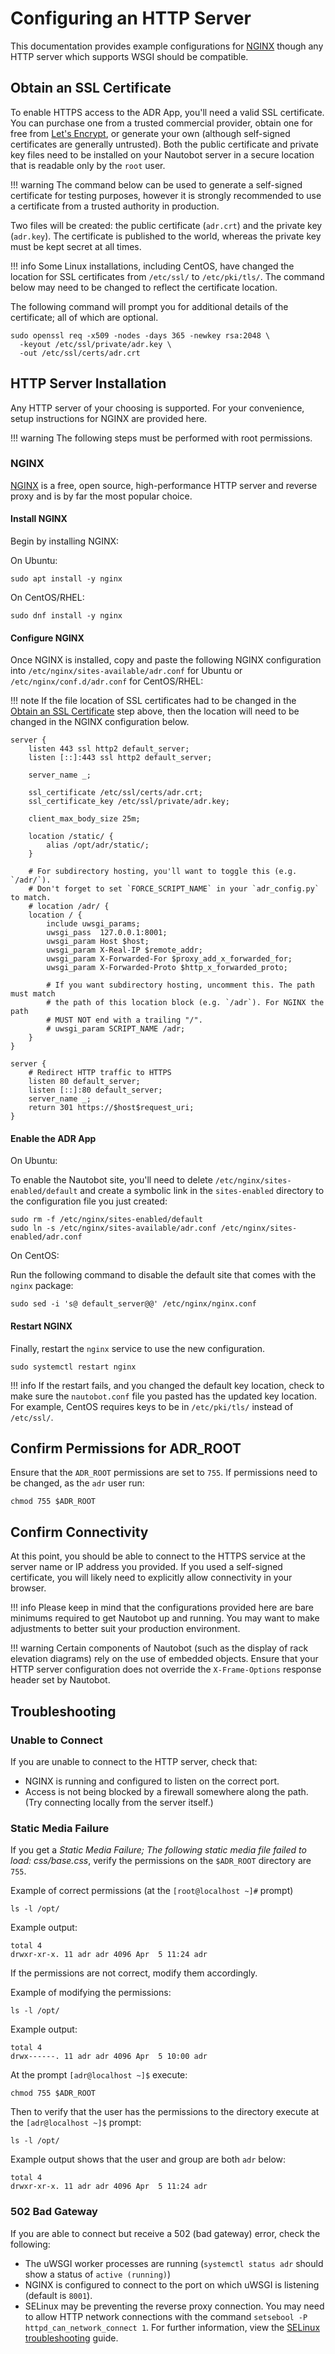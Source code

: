 # Configuring an HTTP Server

This documentation provides example configurations for [NGINX](https://www.nginx.com/resources/wiki/) though any HTTP server which supports WSGI should be compatible.

## Obtain an SSL Certificate

To enable HTTPS access to the ADR App, you'll need a valid SSL certificate. You can purchase one from a trusted commercial provider, obtain one for free from [Let's Encrypt](https://letsencrypt.org/getting-started/), or generate your own (although self-signed certificates are generally untrusted). Both the public certificate and private key files need to be installed on your Nautobot server in a secure location that is readable only by the `root` user.

!!! warning
    The command below can be used to generate a self-signed certificate for testing purposes, however it is strongly recommended to use a certificate from a trusted authority in production.

Two files will be created: the public certificate (`adr.crt`) and the private key (`adr.key`). The certificate is published to the world, whereas the private key must be kept secret at all times.

!!! info
    Some Linux installations, including CentOS, have changed the location for SSL certificates from `/etc/ssl/` to `/etc/pki/tls/`. The command below may need to be changed to reflect the certificate location.

The following command will prompt you for additional details of the certificate; all of which are optional.
<!-- spell-checker: disable -->
```no-highlight
sudo openssl req -x509 -nodes -days 365 -newkey rsa:2048 \
  -keyout /etc/ssl/private/adr.key \
  -out /etc/ssl/certs/adr.crt
```
<!-- spell-checker: enable -->
## HTTP Server Installation

Any HTTP server of your choosing is supported. For your convenience, setup instructions for NGINX are provided here.

!!! warning
    The following steps must be performed with root permissions.

### NGINX

[NGINX](https://www.nginx.com/resources/wiki/) is a free, open source, high-performance HTTP server and reverse proxy
and is by far the most popular choice.

#### Install NGINX

Begin by installing NGINX:

On Ubuntu:

```no-highlight
sudo apt install -y nginx
```

On CentOS/RHEL:

```no-highlight
sudo dnf install -y nginx
```

#### Configure NGINX

Once NGINX is installed, copy and paste the following NGINX configuration into
`/etc/nginx/sites-available/adr.conf` for Ubuntu or `/etc/nginx/conf.d/adr.conf` for CentOS/RHEL:

!!! note
    If the file location of SSL certificates had to be changed in the [Obtain an SSL Certificate](#obtain-an-ssl-certificate) step above, then the location will need to be changed in the NGINX configuration below.
<!-- spell-checker: disable -->
```nginxconf
server {
    listen 443 ssl http2 default_server;
    listen [::]:443 ssl http2 default_server;

    server_name _;

    ssl_certificate /etc/ssl/certs/adr.crt;
    ssl_certificate_key /etc/ssl/private/adr.key;

    client_max_body_size 25m;

    location /static/ {
        alias /opt/adr/static/;
    }

    # For subdirectory hosting, you'll want to toggle this (e.g. `/adr/`).
    # Don't forget to set `FORCE_SCRIPT_NAME` in your `adr_config.py` to match.
    # location /adr/ {
    location / {
        include uwsgi_params;
        uwsgi_pass  127.0.0.1:8001;
        uwsgi_param Host $host;
        uwsgi_param X-Real-IP $remote_addr;
        uwsgi_param X-Forwarded-For $proxy_add_x_forwarded_for;
        uwsgi_param X-Forwarded-Proto $http_x_forwarded_proto;

        # If you want subdirectory hosting, uncomment this. The path must match
        # the path of this location block (e.g. `/adr`). For NGINX the path
        # MUST NOT end with a trailing "/".
        # uwsgi_param SCRIPT_NAME /adr;
    }
}

server {
    # Redirect HTTP traffic to HTTPS
    listen 80 default_server;
    listen [::]:80 default_server;
    server_name _;
    return 301 https://$host$request_uri;
}
```
<!-- spell-checker: enable -->
#### Enable the ADR App

On Ubuntu:

To enable the Nautobot site, you'll need to delete `/etc/nginx/sites-enabled/default` and create a symbolic link in the
`sites-enabled` directory to the configuration file you just created:
<!-- spell-checker: disable -->
```no-highlight
sudo rm -f /etc/nginx/sites-enabled/default
sudo ln -s /etc/nginx/sites-available/adr.conf /etc/nginx/sites-enabled/adr.conf
```
<!-- spell-checker: enable -->
On CentOS:

Run the following command to disable the default site that comes with the `nginx` package:
<!-- spell-checker: disable -->
```no-highlight
sudo sed -i 's@ default_server@@' /etc/nginx/nginx.conf
```
<!-- spell-checker: enable -->
#### Restart NGINX

Finally, restart the `nginx` service to use the new configuration.
<!-- spell-checker: disable -->
```no-highlight
sudo systemctl restart nginx
```
<!-- spell-checker: enable -->
!!! info
    If the restart fails, and you changed the default key location, check to make sure the `nautobot.conf` file you pasted has the updated key location. For example, CentOS requires keys to be in `/etc/pki/tls/` instead of `/etc/ssl/`.

## Confirm Permissions for ADR_ROOT

Ensure that the `ADR_ROOT` permissions are set to `755`.
If permissions need to be changed, as the `adr` user run:
<!-- spell-checker: disable -->
```no-highlight
chmod 755 $ADR_ROOT
```
<!-- spell-checker: enable -->
## Confirm Connectivity

At this point, you should be able to connect to the HTTPS service at the server name or IP address you provided. If you used a self-signed certificate, you will likely need to explicitly allow connectivity in your browser.

!!! info
    Please keep in mind that the configurations provided here are bare minimums required to get Nautobot up and running. You may want to make adjustments to better suit your production environment.

!!! warning
    Certain components of Nautobot (such as the display of rack elevation diagrams) rely on the use of embedded objects. Ensure that your HTTP server configuration does not override the `X-Frame-Options` response header set by Nautobot.

## Troubleshooting

### Unable to Connect

If you are unable to connect to the HTTP server, check that:

- NGINX is running and configured to listen on the correct port.
- Access is not being blocked by a firewall somewhere along the path. (Try connecting locally from the server itself.)

### Static Media Failure

If you get a *Static Media Failure; The following static media file failed to load: css/base.css*, verify the permissions on the `$ADR_ROOT` directory are `755`.

Example of correct permissions (at the `[root@localhost ~]#` prompt)
<!-- spell-checker: disable -->
```no-highlight
ls -l /opt/
```
<!-- spell-checker: enable -->
Example output:
<!-- spell-checker: disable -->
```no-highlight
total 4
drwxr-xr-x. 11 adr adr 4096 Apr  5 11:24 adr

```
<!-- spell-checker: enable -->
If the permissions are not correct, modify them accordingly.

Example of modifying the permissions:
<!-- spell-checker: disable -->
```no-highlight
ls -l /opt/
```
<!-- spell-checker: enable -->
Example output:
<!-- spell-checker: disable -->
```no-highlight
total 4
drwx------. 11 adr adr 4096 Apr  5 10:00 adr
```
<!-- spell-checker: enable -->
At the prompt `[adr@localhost ~]$` execute:
<!-- spell-checker: disable -->
```no-highlight
chmod 755 $ADR_ROOT
```
<!-- spell-checker: enable -->
Then to verify that the user has the permissions to the directory execute at the `[adr@localhost ~]$` prompt:
<!-- spell-checker: disable -->
```no-highlight
ls -l /opt/
```
<!-- spell-checker: enable -->
Example output shows that the user and group are both `adr` below:
<!-- spell-checker: disable -->
```no-highlight
total 4
drwxr-xr-x. 11 adr adr 4096 Apr  5 11:24 adr
```
<!-- spell-checker: enable -->
### 502 Bad Gateway

If you are able to connect but receive a 502 (bad gateway) error, check the following:

- The uWSGI worker processes are running (`systemctl status adr` should show a status of `active (running)`)
- NGINX is configured to connect to the port on which uWSGI is listening (default is `8001`).
- SELinux may be preventing the reverse proxy connection. You may need to allow HTTP network connections with the
  command `setsebool -P httpd_can_network_connect 1`. For further information, view the [SELinux
  troubleshooting](selinux-troubleshooting.md) guide.
